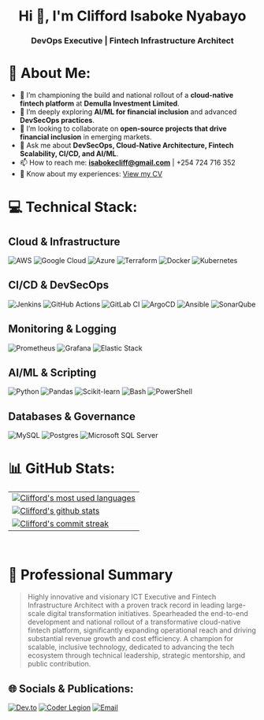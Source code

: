 <h1 align="center">Hi 👋, I'm Clifford Isaboke Nyabayo</h1>
<h3 align="center">DevOps Executive | Fintech Infrastructure Architect</h3>

# 💫 About Me:
- 🔭 I’m championing the build and national rollout of a **cloud-native fintech platform** at **Demulla Investment Limited**.
- 🌱 I’m deeply exploring **AI/ML for financial inclusion** and advanced **DevSecOps practices**.
- 👯 I’m looking to collaborate on **open-source projects that drive financial inclusion** in emerging markets.
- 💬 Ask me about **DevSecOps, Cloud-Native Architecture, Fintech Scalability, CI/CD, and AI/ML**.
- 📫 How to reach me: **isabokecliff@gmail.com** | +254 724 716 352
- 📄 Know about my experiences: [View my CV](#professional-summary)

# 💻 Technical Stack:

## **Cloud & Infrastructure**
![AWS](https://img.shields.io/badge/AWS-%23FF9900.svg?style=for-the-badge&logo=amazon-aws&logoColor=white)
![Google Cloud](https://img.shields.io/badge/GoogleCloud-%234285F4.svg?style=for-the-badge&logo=google-cloud&logoColor=white)
![Azure](https://img.shields.io/badge/azure-%230072C6.svg?style=for-the-badge&logo=microsoftazure&logoColor=white)
![Terraform](https://img.shields.io/badge/terraform-%235835CC.svg?style=for-the-badge&logo=terraform&logoColor=white)
![Docker](https://img.shields.io/badge/docker-%230db7ed.svg?style=for-the-badge&logo=docker&logoColor=white)
![Kubernetes](https://img.shields.io/badge/kubernetes-%23326ce5.svg?style=for-the-badge&logo=kubernetes&logoColor=white)

## **CI/CD & DevSecOps**
![Jenkins](https://img.shields.io/badge/jenkins-%232C5263.svg?style=for-the-badge&logo=jenkins&logoColor=white)
![GitHub Actions](https://img.shields.io/badge/github%20actions-%232671E5.svg?style=for-the-badge&logo=githubactions&logoColor=white)
![GitLab CI](https://img.shields.io/badge/gitlab%20ci-%23181717.svg?style=for-the-badge&logo=gitlab&logoColor=white)
![ArgoCD](https://img.shields.io/badge/argocd-%23EF2B5D.svg?style=for-the-badge&logo=argo&logoColor=white)
![Ansible](https://img.shields.io/badge/ansible-%231A1918.svg?style=for-the-badge&logo=ansible&logoColor=white)
![SonarQube](https://img.shields.io/badge/SonarQube-black?style=for-the-badge&logo=sonarqube&logoColor=4E98CD)

## **Monitoring & Logging**
![Prometheus](https://img.shields.io/badge/Prometheus-E6522C?style=for-the-badge&logo=Prometheus&logoColor=white)
![Grafana](https://img.shields.io/badge/grafana-%23F46800.svg?style=for-the-badge&logo=grafana&logoColor=white)
![Elastic Stack](https://img.shields.io/badge/elastic%20stack-005571?style=for-the-badge&logo=elasticstack&logoColor=white)

## **AI/ML & Scripting**
![Python](https://img.shields.io/badge/python-3670A0?style=for-the-badge&logo=python&logoColor=ffdd54)
![Pandas](https://img.shields.io/badge/pandas-%23150458.svg?style=for-the-badge&logo=pandas&logoColor=white)
![Scikit-learn](https://img.shields.io/badge/scikit--learn-%23F7931E.svg?style=for-the-badge&logo=scikit-learn&logoColor=white)
![Bash](https://img.shields.io/badge/bash-%23121011.svg?style=for-the-badge&logo=gnu-bash&logoColor=white)
![PowerShell](https://img.shields.io/badge/PowerShell-%235391FE.svg?style=for-the-badge&logo=powershell&logoColor=white)

## **Databases & Governance**
![MySQL](https://img.shields.io/badge/mysql-%2300f.svg?style=for-the-badge&logo=mysql&logoColor=white)
![Postgres](https://img.shields.io/badge/postgres-%23316192.svg?style=for-the-badge&logo=postgresql&logoColor=white)
![Microsoft SQL Server](https://img.shields.io/badge/Microsoft%20SQL%20Server-CC2927?style=for-the-badge&logo=microsoft%20sql%20server&logoColor=white)

# 📊 GitHub Stats:
<!-- The stats show your commitment to public contribution and open-source ethos, which is a huge plus from your CV. -->
| |
| - |
| <a href="https://github.com/CliffordIsaboke"><img align="center" src="https://github-readme-stats.vercel.app/api/top-langs/?username=CliffordIsaboke&theme=dracula&hide_border=false&include_all_commits=true&count_private=true&layout=compact" alt="Clifford's most used languages" /></a> |
| <a href="https://github.com/CliffordIsaboke"><img align="center" src="https://github-readme-stats.vercel.app/api?username=CliffordIsaboke&theme=dracula&hide_border=false&include_all_commits=true&count_private=true" alt="Clifford's github stats" /></a> | |
| <a href="https://github.com/CliffordIsaboke"><img align="center" src="https://github-readme-streak-stats.herokuapp.com/?user=CliffordIsaboke&theme=dracula&hide_border=false" alt="Clifford's commit streak" /></a> |

<br/>

# 📜 Professional Summary
> Highly innovative and visionary ICT Executive and Fintech Infrastructure Architect with a proven track record in leading large-scale digital transformation initiatives. Spearheaded the end-to-end development and national rollout of a transformative cloud-native fintech platform, significantly expanding operational reach and driving substantial revenue growth and cost efficiency. A champion for scalable, inclusive technology, dedicated to advancing the tech ecosystem through technical leadership, strategic mentorship, and public contribution.


## 🌐 Socials & Publications:
[![Dev.to](https://img.shields.io/badge/dev.to-0A0A0A?style=for-the-badge&logo=dev.to&logoColor=white)](https://dev.to/cliffordisaboke)
[![Coder Legion](https://img.shields.io/badge/Coder_Legion-000000?style=for-the-badge&logo=coderlegion&logoColor=white)](https://coderlegion.com/user/CliffordIsaboke)
[![Email](https://img.shields.io/badge/Email-D14836?style=for-the-badge&logo=gmail&logoColor=white)](mailto:isabokecliff@gmail.com)